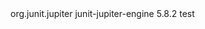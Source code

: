  <dependencies>
   <dependency>
     <groupId>org.junit.jupiter</groupId>
     <artifactId>junit-jupiter-engine</artifactId>
     <version>5.8.2</version>
     <scope>test</scope>
   </dependency>
 </dependencies>